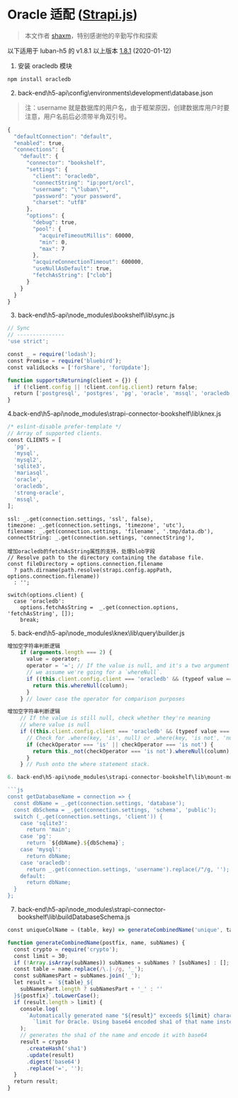 # Oracle 适配 ([Strapi.js](https://strapi.io/))
> 本文作者 [shaxm](https://github.com/shaxm)，特别感谢他的辛勤写作和探索

以下适用于 luban-h5 的 v1.8.1 以上版本
[1.8.1](https://github.com/ly525/luban-h5/compare/v1.8.0...v1.8.1) (2020-01-12)

1. 安装 oracledb 模块

```bash
npm install oracledb
```

2. back-end\h5-api\config\environments\development\database.json

> 注：username 就是数据库的用户名，由于框架原因，创建数据库用户时要注意，用户名前后必须带半角双引号。


```javascript
{
  "defaultConnection": "default",
  "enabled": true,
  "connections": {
    "default": {
      "connector": "bookshelf",
      "settings": {
        "client": "oracledb",
        "connectString": "ip:port/orcl",
        "username": "\"luban\"",
        "password": "your password",
        "charset": "utf8"
      },
      "options": {
        "debug": true,
        "pool": {
          "acquireTimeoutMillis": 60000,
          "min": 0,
          "max": 7
        },
        "acquireConnectionTimeout": 600000,
        "useNullAsDefault": true,
        "fetchAsString": ["clob"]
      }
    }
  }
}
```

3. back-end\h5-api\node_modules\bookshelf\lib\sync.js

```javascript
// Sync
// ---------------
'use strict';

const _ = require('lodash');
const Promise = require('bluebird');
const validLocks = ['forShare', 'forUpdate'];

function supportsReturning(client = {}) {
  if (!client.config || !client.config.client) return false;
  return ['postgresql', 'postgres', 'pg', 'oracle', 'mssql', 'oracledb'].includes(client.config.client);
}
```

4.back-end\h5-api\node_modules\strapi-connector-bookshelf\lib\knex.js

```javascript
/* eslint-disable prefer-template */
// Array of supported clients.
const CLIENTS = [
  'pg',
  'mysql',
  'mysql2',
  'sqlite3',
  'mariasql',
  'oracle',
  'oracledb',
  'strong-oracle',
  'mssql',
];
```

```
ssl: _.get(connection.settings, 'ssl', false),
timezone: _.get(connection.settings, 'timezone', 'utc'),
filename: _.get(connection.settings, 'filename', '.tmp/data.db'),
connectString: _.get(connection.settings, 'connectString'),

增加oracledb的fetchAsString属性的支持，处理blob字段
// Resolve path to the directory containing the database file.
const fileDirectory = options.connection.filename
  ? path.dirname(path.resolve(strapi.config.appPath, options.connection.filename))
  : '';

switch(options.client) {
  case 'oracledb':
    options.fetchAsString =  _.get(connection.options, 'fetchAsString', []);
    break;
```

5. back-end\h5-api\node_modules\knex\lib\query\builder.js

```javascript
增加空字符串判断逻辑
    if (arguments.length === 2) {
      value = operator;
      operator = '='; // If the value is null, and it's a two argument query,
      // we assume we're going for a `whereNull`.
      if ((this.client.config.client === 'oracledb' && (typeof value === "undefined" || value === '')) || value === null) {
        return this.whereNull(column);
      }
    } // lower case the operator for comparison purposes

增加空字符串判断逻辑
    // If the value is still null, check whether they're meaning
    // where value is null
    if ((this.client.config.client === 'oracledb' && (typeof value === "undefined" || value === '')) || value === null) {
      // Check for .where(key, 'is', null) or .where(key, 'is not', 'null');
      if (checkOperator === 'is' || checkOperator === 'is not') {
        return this._not(checkOperator === 'is not').whereNull(column);
      }
    } // Push onto the where statement stack.

6. back-end\h5-api\node_modules\strapi-connector-bookshelf\lib\mount-models.js

```js
const getDatabaseName = connection => {
  const dbName = _.get(connection.settings, 'database');
  const dbSchema = _.get(connection.settings, 'schema', 'public');
  switch (_.get(connection.settings, 'client')) {
    case 'sqlite3':
      return 'main';
    case 'pg':
      return `${dbName}.${dbSchema}`;
    case 'mysql':
      return dbName;
    case 'oracledb':
      return _.get(connection.settings, 'username').replace(/"/g, '');
    default:
      return dbName;
  }
};
```

7. back-end\h5-api\node_modules\strapi-connector-bookshelf\lib\buildDatabaseSchema.js

```javascript
const uniqueColName = (table, key) => generateCombinedName('unique', table, key); //`${table}_${key}_unique`;

function generateCombinedName(postfix, name, subNames) {
  const crypto = require('crypto');
  const limit = 30;
  if (!Array.isArray(subNames)) subNames = subNames ? [subNames] : [];
  const table = name.replace(/\.|-/g, '_');
  const subNamesPart = subNames.join('_');
  let result = `${table}_${
    subNamesPart.length ? subNamesPart + '_' : ''
  }${postfix}`.toLowerCase();
  if (result.length > limit) {
    console.log(
      `Automatically generated name "${result}" exceeds ${limit} character ` +
        `limit for Oracle. Using base64 encoded sha1 of that name instead.`
    );
    // generates the sha1 of the name and encode it with base64
    result = crypto
      .createHash('sha1')
      .update(result)
      .digest('base64')
      .replace('=', '');
  }
  return result;
}
```
